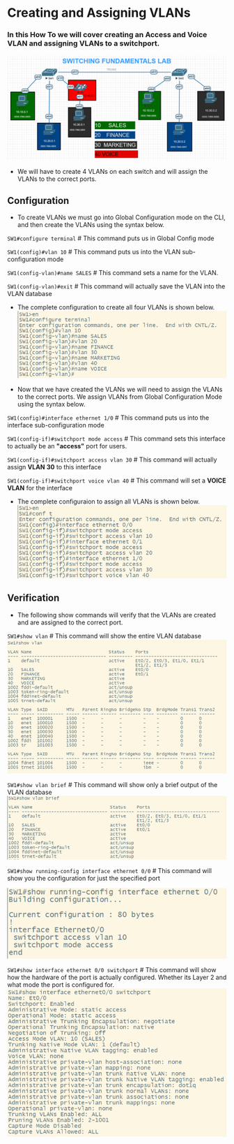 # Creating and Assigning VLANs

### In this How To we will cover creating an Access and Voice VLAN and assigning VLANs to a switchport.


![f](Switchingfundamentals.png)

- We will have to create 4 VLANs on each switch and will assign the VLANs to the correct ports.

## Configuration 

- To create VLANs we must go into Global Configuration mode on the CLI, and then create the VLANs using the syntax below.

`SW1#configure terminal` # This command puts us in Global Config mode

`SW1(config)#vlan 10` # This command puts us into the VLAN sub-configuration mode

`SW1(config-vlan)#name SALES` # This command sets a name for the VLAN.

`SW1(config-vlan)#exit` # This command will actually save the VLAN into the VLAN database

- The complete configuration to create all four VLANs is shown below. ![VLAN Configuration](VLANconfiguration.png)

- Now that we have created the VLANs we will need to assign the VLANs to the correct ports. We assign VLANs from Global Configuration Mode using the syntax below.

`SW1(config)#interface ethernet 1/0` # This command puts us into the interface sub-configuration mode

`SW1(config-if)#switchport mode access` # This command sets this interface to actually be an **"access"** port for users.

`SW1(config-if)#switchport access vlan 30` # This command will actually assign **VLAN** **30** to this interface

`SW1(config-if)#switchport voice vlan 40` # This command will set a **VOICE** **VLAN** for the interface

- The complete configuraion to assign all VLANs is shown below. ![vlan assignment](assigningVLANs.png)

## Verification

- The following show commands will verify that the VLANs are created and are assigned to the correct port.

`SW1#show vlan` # This command will show the entire VLAN database ![show vlan](showvlan.png)

`SW1#show vlan brief` # This command will show only a brief output of the VLAN database ![show vlan brief](showvlanbrief.png)

`SW1#show running-config interface ethernet 0/0` # This command will show you the configuration for just the specified port 

![show run int eth](showrunningconfiginterfaceethernet.png)

`SW1#show interface ethernet 0/0 switchport` # This command will show how the hardware of the port is actually configured. Whether its Layer 2 and what mode the port is configured for. ![show inteface eth0/0 switch](showinterfacesethernetswitchport.png)
 